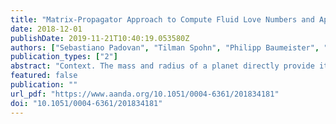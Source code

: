 ```yaml
---
title: "Matrix-Propagator Approach to Compute Fluid Love Numbers and Applicability to Extrasolar Planets"
date: 2018-12-01
publishDate: 2019-11-21T10:40:19.053580Z
authors: ["Sebastiano Padovan", "Tilman Spohn", "Philipp Baumeister", "Nicola Tosi", "Doris Breuer", "Szilárd Csizmadia", "Hugo Hellard", "Frank Sohl"]
publication_types: ["2"]
abstract: "Context. The mass and radius of a planet directly provide its bulk density, which can be interpreted in terms of its overall composition. Any measure of the radial mass distribution provides a first step in constraining the interior structure. The fluid Love number k2 provides such a measure, and estimates of k2 for extrasolar planets are expected to be available in the coming years thanks to improved observational facilities and the ever-extending temporal baseline of extrasolar planet observations."
featured: false
publication: ""
url_pdf: "https://www.aanda.org/10.1051/0004-6361/201834181"
doi: "10.1051/0004-6361/201834181"
---
```


